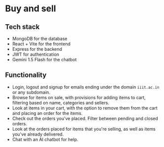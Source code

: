 # Buy and sell

## Tech stack
- MongoDB for the database
- React + Vite for the frontend
- Express for the backend
- JWT for authentication
- Gemini 1.5 Flash for the chatbot

## Functionality
- Login, logout and signup for emails ending under the domain `iiit.ac.in` or any subdomain.
- Browse for items on sale, with provisions for adding items to cart, filtering based on name, categories and sellers.
- Look at items in your cart, with the option to remove them from the cart and placing an order for the items.
- Check out the orders you've placed. Filter between pending and closed orders.
- Look at the orders placed for items that you're selling, as well as items you've already delivered.
- Chat with an AI chatbot for help.